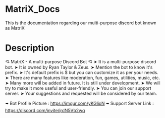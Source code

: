 # MatriX_Docs
This is the documentation regarding our multi-purpose discord bot known as MatriX

# Description
💘 MatriX - A multi-purpose Discord Bot 💘
➤ It is a multi-purpose discord bot.
➤ It is owned by Ryan Taylor & Zeus.
➤ Mention the bot to know it's prefix.
➤ It's default prefix is $ but you can customize it as per your needs. 
➤ There are many features like moderation, fun, games, utilities, music, etc. 
➤ Many more will be added in future. It is still under development. 
➤ We will try to make it more useful and user-friendly. 
➤ You can join our support server.
➤ Your suggestions and requested will be considered by our team.

🢚 Bot Profile Picture : https://imgur.com/yKGlioN
🢚 Support Server Link : https://discord.com/invite/jrdN5Vb2wq
